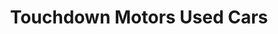 ---
title: "Touchdown Motors Used Cars"
url: /cheyenne/touchdown-motors-used-cars/
shop: Autohaus
---